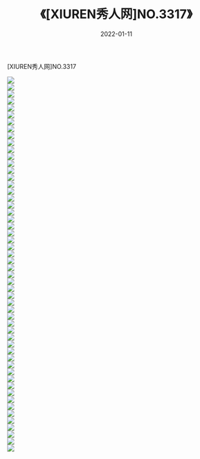 ﻿---
layout: post
title:  《[XIUREN秀人网]NO.3317》
date:   2022-01-11
img: http://pic.660000.xyz/1:/秀人网/秀人网第04部分/[XIUREN秀人网]NO.3317/000.jpg
categories: [美女, 清纯, 唯美]
---

[XIUREN秀人网]NO.3317

 ![](http://pic.660000.xyz/1:/秀人网/秀人网第04部分/[XIUREN秀人网]NO.3317/001.jpg) <br>![](http://pic.660000.xyz/1:/秀人网/秀人网第04部分/[XIUREN秀人网]NO.3317/002.jpg) <br>![](http://pic.660000.xyz/1:/秀人网/秀人网第04部分/[XIUREN秀人网]NO.3317/003.jpg) <br>![](http://pic.660000.xyz/1:/秀人网/秀人网第04部分/[XIUREN秀人网]NO.3317/004.jpg) <br>![](http://pic.660000.xyz/1:/秀人网/秀人网第04部分/[XIUREN秀人网]NO.3317/005.jpg) <br>![](http://pic.660000.xyz/1:/秀人网/秀人网第04部分/[XIUREN秀人网]NO.3317/006.jpg) <br>![](http://pic.660000.xyz/1:/秀人网/秀人网第04部分/[XIUREN秀人网]NO.3317/007.jpg) <br>![](http://pic.660000.xyz/1:/秀人网/秀人网第04部分/[XIUREN秀人网]NO.3317/008.jpg) <br>![](http://pic.660000.xyz/1:/秀人网/秀人网第04部分/[XIUREN秀人网]NO.3317/009.jpg) <br>![](http://pic.660000.xyz/1:/秀人网/秀人网第04部分/[XIUREN秀人网]NO.3317/010.jpg) <br>![](http://pic.660000.xyz/1:/秀人网/秀人网第04部分/[XIUREN秀人网]NO.3317/011.jpg) <br>![](http://pic.660000.xyz/1:/秀人网/秀人网第04部分/[XIUREN秀人网]NO.3317/012.jpg) <br>![](http://pic.660000.xyz/1:/秀人网/秀人网第04部分/[XIUREN秀人网]NO.3317/013.jpg) <br>![](http://pic.660000.xyz/1:/秀人网/秀人网第04部分/[XIUREN秀人网]NO.3317/014.jpg) <br>![](http://pic.660000.xyz/1:/秀人网/秀人网第04部分/[XIUREN秀人网]NO.3317/015.jpg) <br>![](http://pic.660000.xyz/1:/秀人网/秀人网第04部分/[XIUREN秀人网]NO.3317/016.jpg) <br>![](http://pic.660000.xyz/1:/秀人网/秀人网第04部分/[XIUREN秀人网]NO.3317/017.jpg) <br>![](http://pic.660000.xyz/1:/秀人网/秀人网第04部分/[XIUREN秀人网]NO.3317/018.jpg) <br>![](http://pic.660000.xyz/1:/秀人网/秀人网第04部分/[XIUREN秀人网]NO.3317/019.jpg) <br>![](http://pic.660000.xyz/1:/秀人网/秀人网第04部分/[XIUREN秀人网]NO.3317/020.jpg) <br>![](http://pic.660000.xyz/1:/秀人网/秀人网第04部分/[XIUREN秀人网]NO.3317/021.jpg) <br>![](http://pic.660000.xyz/1:/秀人网/秀人网第04部分/[XIUREN秀人网]NO.3317/022.jpg) <br>![](http://pic.660000.xyz/1:/秀人网/秀人网第04部分/[XIUREN秀人网]NO.3317/023.jpg) <br>![](http://pic.660000.xyz/1:/秀人网/秀人网第04部分/[XIUREN秀人网]NO.3317/024.jpg) <br>![](http://pic.660000.xyz/1:/秀人网/秀人网第04部分/[XIUREN秀人网]NO.3317/025.jpg) <br>![](http://pic.660000.xyz/1:/秀人网/秀人网第04部分/[XIUREN秀人网]NO.3317/026.jpg) <br>![](http://pic.660000.xyz/1:/秀人网/秀人网第04部分/[XIUREN秀人网]NO.3317/027.jpg) <br>![](http://pic.660000.xyz/1:/秀人网/秀人网第04部分/[XIUREN秀人网]NO.3317/028.jpg) <br>![](http://pic.660000.xyz/1:/秀人网/秀人网第04部分/[XIUREN秀人网]NO.3317/029.jpg) <br>![](http://pic.660000.xyz/1:/秀人网/秀人网第04部分/[XIUREN秀人网]NO.3317/030.jpg) <br>![](http://pic.660000.xyz/1:/秀人网/秀人网第04部分/[XIUREN秀人网]NO.3317/031.jpg) <br>![](http://pic.660000.xyz/1:/秀人网/秀人网第04部分/[XIUREN秀人网]NO.3317/032.jpg) <br>![](http://pic.660000.xyz/1:/秀人网/秀人网第04部分/[XIUREN秀人网]NO.3317/033.jpg) <br>![](http://pic.660000.xyz/1:/秀人网/秀人网第04部分/[XIUREN秀人网]NO.3317/034.jpg) <br>![](http://pic.660000.xyz/1:/秀人网/秀人网第04部分/[XIUREN秀人网]NO.3317/035.jpg) <br>![](http://pic.660000.xyz/1:/秀人网/秀人网第04部分/[XIUREN秀人网]NO.3317/036.jpg) <br>![](http://pic.660000.xyz/1:/秀人网/秀人网第04部分/[XIUREN秀人网]NO.3317/037.jpg) <br>![](http://pic.660000.xyz/1:/秀人网/秀人网第04部分/[XIUREN秀人网]NO.3317/038.jpg) <br>![](http://pic.660000.xyz/1:/秀人网/秀人网第04部分/[XIUREN秀人网]NO.3317/039.jpg) <br>![](http://pic.660000.xyz/1:/秀人网/秀人网第04部分/[XIUREN秀人网]NO.3317/040.jpg) <br>![](http://pic.660000.xyz/1:/秀人网/秀人网第04部分/[XIUREN秀人网]NO.3317/041.jpg) <br>![](http://pic.660000.xyz/1:/秀人网/秀人网第04部分/[XIUREN秀人网]NO.3317/042.jpg) <br>![](http://pic.660000.xyz/1:/秀人网/秀人网第04部分/[XIUREN秀人网]NO.3317/043.jpg) <br>![](http://pic.660000.xyz/1:/秀人网/秀人网第04部分/[XIUREN秀人网]NO.3317/044.jpg) <br>![](http://pic.660000.xyz/1:/秀人网/秀人网第04部分/[XIUREN秀人网]NO.3317/045.jpg) <br>![](http://pic.660000.xyz/1:/秀人网/秀人网第04部分/[XIUREN秀人网]NO.3317/046.jpg) <br>![](http://pic.660000.xyz/1:/秀人网/秀人网第04部分/[XIUREN秀人网]NO.3317/047.jpg) <br>![](http://pic.660000.xyz/1:/秀人网/秀人网第04部分/[XIUREN秀人网]NO.3317/048.jpg) <br>![](http://pic.660000.xyz/1:/秀人网/秀人网第04部分/[XIUREN秀人网]NO.3317/049.jpg) <br>![](http://pic.660000.xyz/1:/秀人网/秀人网第04部分/[XIUREN秀人网]NO.3317/050.jpg) <br>![](http://pic.660000.xyz/1:/秀人网/秀人网第04部分/[XIUREN秀人网]NO.3317/051.jpg) <br>![](http://pic.660000.xyz/1:/秀人网/秀人网第04部分/[XIUREN秀人网]NO.3317/052.jpg) <br>![](http://pic.660000.xyz/1:/秀人网/秀人网第04部分/[XIUREN秀人网]NO.3317/053.jpg) <br>![](http://pic.660000.xyz/1:/秀人网/秀人网第04部分/[XIUREN秀人网]NO.3317/054.jpg) <br>